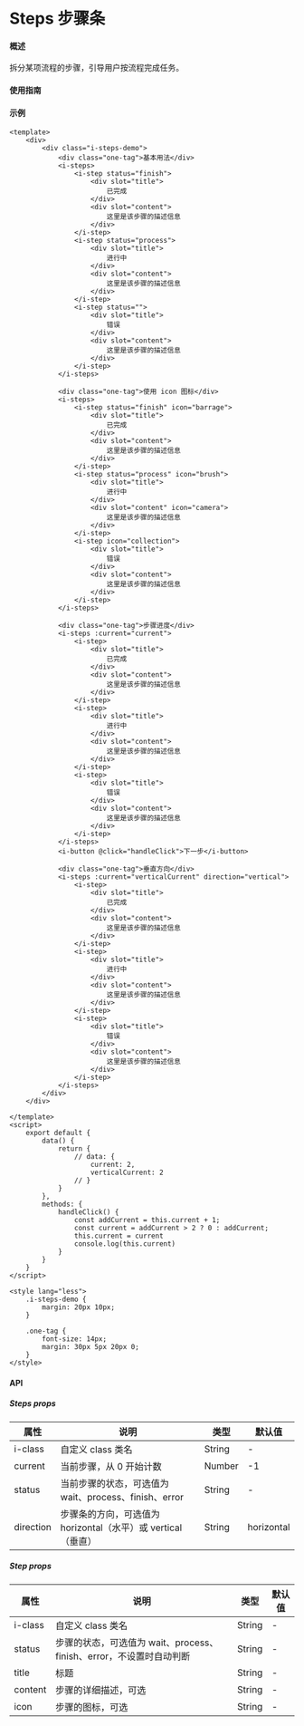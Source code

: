# Steps 步骤条
#### 概述
拆分某项流程的步骤，引导用户按流程完成任务。
#### 使用指南
#### 示例
```
<template>
    <div>
        <div class="i-steps-demo">
            <div class="one-tag">基本用法</div>
            <i-steps>
                <i-step status="finish">
                    <div slot="title">
                        已完成
                    </div>
                    <div slot="content">
                        这里是该步骤的描述信息
                    </div>
                </i-step>
                <i-step status="process">
                    <div slot="title">
                        进行中
                    </div>
                    <div slot="content">
                        这里是该步骤的描述信息
                    </div>
                </i-step>
                <i-step status="">
                    <div slot="title">
                        错误
                    </div>
                    <div slot="content">
                        这里是该步骤的描述信息
                    </div>
                </i-step>
            </i-steps>

            <div class="one-tag">使用 icon 图标</div>
            <i-steps>
                <i-step status="finish" icon="barrage">
                    <div slot="title">
                        已完成
                    </div>
                    <div slot="content">
                        这里是该步骤的描述信息
                    </div>
                </i-step>
                <i-step status="process" icon="brush">
                    <div slot="title">
                        进行中
                    </div>
                    <div slot="content" icon="camera">
                        这里是该步骤的描述信息
                    </div>
                </i-step>
                <i-step icon="collection">
                    <div slot="title">
                        错误
                    </div>
                    <div slot="content">
                        这里是该步骤的描述信息
                    </div>
                </i-step>
            </i-steps>

            <div class="one-tag">步骤进度</div>
            <i-steps :current="current">
                <i-step>
                    <div slot="title">
                        已完成
                    </div>
                    <div slot="content">
                        这里是该步骤的描述信息
                    </div>
                </i-step>
                <i-step>
                    <div slot="title">
                        进行中
                    </div>
                    <div slot="content">
                        这里是该步骤的描述信息
                    </div>
                </i-step>
                <i-step>
                    <div slot="title">
                        错误
                    </div>
                    <div slot="content">
                        这里是该步骤的描述信息
                    </div>
                </i-step>
            </i-steps>
            <i-button @click="handleClick">下一步</i-button>

            <div class="one-tag">垂直方向</div>
            <i-steps :current="verticalCurrent" direction="vertical">
                <i-step>
                    <div slot="title">
                        已完成
                    </div>
                    <div slot="content">
                        这里是该步骤的描述信息
                    </div>
                </i-step>
                <i-step>
                    <div slot="title">
                        进行中
                    </div>
                    <div slot="content">
                        这里是该步骤的描述信息
                    </div>
                </i-step>
                <i-step>
                    <div slot="title">
                        错误
                    </div>
                    <div slot="content">
                        这里是该步骤的描述信息
                    </div>
                </i-step>
            </i-steps>
        </div>
    </div>

</template>
<script>
    export default {
        data() {
            return {
                // data: {
                    current: 2,
                    verticalCurrent: 2
                // }
            }
        },
        methods: {
            handleClick() {
                const addCurrent = this.current + 1;
                const current = addCurrent > 2 ? 0 : addCurrent;
                this.current = current
                console.log(this.current)
            }
        }
    }
</script>

<style lang="less">
    .i-steps-demo {
        margin: 20px 10px;
    }

    .one-tag {
        font-size: 14px;
        margin: 30px 5px 20px 0;
    }
</style>
```
#### API
##### Steps props

| 属性      | 说明                                                    | 类型   | 默认值     |
|-----------|-------------------------------------------------------|--------|------------|
| i-class   | 自定义 class 类名                                       | String | -          |
| current   | 当前步骤，从 0 开始计数                                  | Number | -1         |
| status    | 当前步骤的状态，可选值为 wait、process、finish、error       | String | -          |
| direction | 步骤条的方向，可选值为 horizontal（水平）或 vertical（垂直） | String | horizontal |

##### Step props
| 属性    | 说明                                                           | 类型   | 默认值 |
|---------|--------------------------------------------------------------|--------|--------|
| i-class | 自定义 class 类名                                              | String | -      |
| status  | 步骤的状态，可选值为 wait、process、finish、error，不设置时自动判断 | String | -      |
| title   | 标题                                                           | String | -      |
| content | 步骤的详细描述，可选                                            | String | -      |
| icon    | 步骤的图标，可选                                                | String | -      |